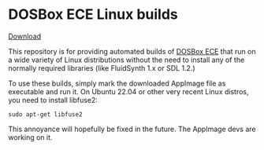 # DOSBox ECE Linux builds

[Download](https://github.com/realnc/dosbox-ece/releases/tag/latest_build)

This repository is for providing automated builds of [DOSBox
ECE](https://yesterplay.net/dosboxece/) that run on a wide variety of
Linux distributions without the need to install any of the normally
required libraries (like FluidSynth 1.x or SDL 1.2.)

To use these builds, simply mark the downloaded AppImage file as
executable and run it. On Ubuntu 22.04 or other very recent Linux
distros, you need to install libfuse2:

```text
sudo apt-get libfuse2
```

This annoyance will hopefully be fixed in the future. The AppImage devs
are working on it.
